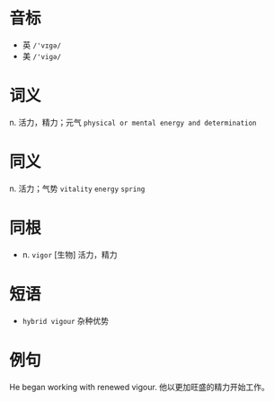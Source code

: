 # 音标

- 英 `/'vɪgə/`
- 美 `/'viɡə/`

# 词义

n. 活力，精力；元气
`physical or mental energy and determination`

# 同义

n. 活力；气势
`vitality` `energy` `spring`

# 同根

- n. `vigor` [生物] 活力，精力

# 短语

- `hybrid vigour` 杂种优势

# 例句

He began working with renewed vigour.
他以更加旺盛的精力开始工作。


